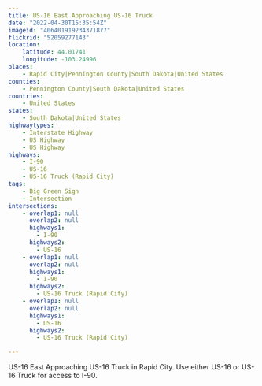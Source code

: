 ```yaml
---
title: US-16 East Approaching US-16 Truck
date: "2022-04-30T15:35:54Z"
imageid: "406401919234371877"
flickrid: "52059277143"
location:
    latitude: 44.01741
    longitude: -103.24996
places:
    - Rapid City|Pennington County|South Dakota|United States
counties:
    - Pennington County|South Dakota|United States
countries:
    - United States
states:
    - South Dakota|United States
highwaytypes:
    - Interstate Highway
    - US Highway
    - US Highway
highways:
    - I-90
    - US-16
    - US-16 Truck (Rapid City)
tags:
    - Big Green Sign
    - Intersection
intersections:
    - overlap1: null
      overlap2: null
      highways1:
        - I-90
      highways2:
        - US-16
    - overlap1: null
      overlap2: null
      highways1:
        - I-90
      highways2:
        - US-16 Truck (Rapid City)
    - overlap1: null
      overlap2: null
      highways1:
        - US-16
      highways2:
        - US-16 Truck (Rapid City)

---
```

US-16 East Approaching US-16 Truck in Rapid City.  Use either US-16 or US-16 Truck for access to I-90.